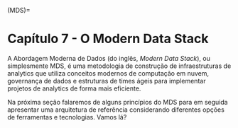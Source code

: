 (MDS)=
# Capítulo 7 -  O Modern Data Stack

A Abordagem Moderna de Dados (do inglês, *Modern Data Stack*), ou simplesmente MDS, é uma metodologia de construção de infraestruturas de analytics que utiliza conceitos modernos de computação em nuvem, governança de dados e estruturas de times ágeis para implementar projetos de analytics de forma mais eficiente.

Na próxima seção falaremos de alguns princípios do MDS para em seguida apresentar uma arquitetura de referência considerando diferentes opções de ferramentas e tecnologias. Vamos lá?